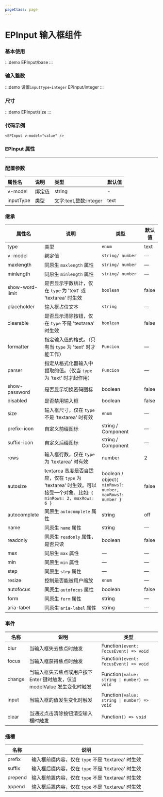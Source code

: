 ```yaml
---
pageClass: page
---
```


# EPInput 输入框组件

### 基本使用

:::demo
EPInput/base
:::

### 输入整数

:::demo 设置`inputType=integer`
EPInput/integer
:::

### 尺寸

:::demo
EPInput/size
:::

### 代码示例

```
<EPInput v-model="value" />
```

### EPInput 属性

---

### 配置参数

| 属性名    | 说明   | 类型                   | 默认值 |
| :-------- | :----- | :--------------------- | :----- |
| v-model   | 绑定值 | string                 | -      |
| inputType | 类型   | 文字:text,整数:integer | text   |

### 继承

| 属性名          | 说明                                                                                                            | 类型                                                                    | 默认值 |
| --------------- | --------------------------------------------------------------------------------------------------------------- | ----------------------------------------------------------------------- | ------ |
| type            | 类型                                                                                                            | `enum`<TTip content="'text'\|'textarea'"/>                              | text   |
| v-model         | 绑定值                                                                                                          | `string/ number`                                                        | —      |
| maxlength       | 同原生 `maxlength` 属性                                                                                         | `string/ number`                                                        | —      |
| minlength       | 同原生 `minlength` 属性                                                                                         | `string/ number`                                                        | —      |
| show-word-limit | 是否显示字数统计，仅在 `type` 为 'text' 或 'textarea' 时生效                                                    | `boolean`                                                               | false  |
| placeholder     | 输入框占位文本                                                                                                  | `string`                                                                | —      |
| clearable       | 是否显示清除按钮，仅在 `type` 不是 'textarea' 时生效                                                            | `boolean`                                                               | false  |
| formatter       | 指定输入值的格式。（只有当 `type` 为 'text' 时才能工作）                                                        | `Funcion`<TTip content="(value: string \| number) =>txt"/>              | —      |
| parser          | 指定从格式化器输入中提取的值。（仅当 `type` 为 'text' 时才起作用）                                              | `Funcion`<TTip content="(value: string \| number) =>txt"/>              | —      |
| show-password   | 是否显示切换密码图标                                                                                            | boolean                                                                 | false  |
| disabled        | 是否禁用输入框                                                                                                  | boolean                                                                 | false  |
| size            | 输入框尺寸，仅在 `type` 不是 'textarea' 时有效                                                                  | `enum`<TTip content="'large' \| 'default' \| 'small' "/>                | —      |
| prefix-icon     | 自定义前缀图标                                                                                                  | string / Component                                                      | —      |
| suffix-icon     | 自定义后缀图标                                                                                                  | string / Component                                                      | —      |
| rows            | 输入框行数，仅在 `type` 为 'textarea' 时有效                                                                    | number                                                                  | 2      |
| autosize        | textarea 高度是否自适应，仅在 `type` 为 'textarea' 时生效。可以接受一个对象，比如: `{ minRows: 2, maxRows: 6 }` | boolean / object`{ minRows?: number, maxRows?: number }`                | false  |
| autocomplete    | 同原生 `autocomplete` 属性                                                                                      | string                                                                  | off    |
| name            | 同原生 `name` 属性                                                                                              | string                                                                  | —      |
| readonly        | 同原生 `readonly` 属性，是否只读                                                                                | boolean                                                                 | false  |
| max             | 同原生 `max` 属性                                                                                               | —                                                                       | —      |
| min             | 同原生 `min` 属性                                                                                               | —                                                                       | —      |
| step            | 同原生 `step` 属性                                                                                              | —                                                                       | —      |
| resize          | 控制是否能被用户缩放                                                                                            | `enum`<TTip content="'none' \| 'both' \| 'horizontal' \| 'vertical' "/> | —      |
| autofocus       | 同原生 `autofocus` 属性                                                                                         | boolean                                                                 | false  |
| form            | 同原生 `form` 属性                                                                                              | string                                                                  | —      |
| aria-label      | 同原生 `aria-label` 属性                                                                                        | string                                                                  | —      |

### 事件

| 名称   | 说明                                                                      | 类型                                        |
| ------ | ------------------------------------------------------------------------- | ------------------------------------------- |
| blur   | 当输入框失去焦点时触发                                                    | Function`(event: FocusEvent) => void`       |
| focus  | 当输入框获得焦点时触发                                                    | Function`(event: FocusEvent) => void`       |
| change | 当输入框失去焦点或用户按下 Enter 键时触发，仅当 modelValue 发生变化时触发 | Function`(value: string \| number) => void` |
| input  | 当输入框的值发生变化时触发                                                | Function`(value: string \| number) => void` |
| clear  | 当通过点击清除按钮清空输入框时触发                                        | Function`() => void`                        |

### 插槽

| 名称    | 说明                                               |
| ------- | -------------------------------------------------- |
| prefix  | 输入框前缀内容，仅在 `type` 不是 'textarea' 时生效 |
| suffix  | 输入框后缀内容，仅在 `type` 不是 'textarea' 时生效 |
| prepend | 输入框前置内容，仅在 `type` 不是 'textarea' 时生效 |
| append  | 输入框后置内容，仅在 `type` 不是 'textarea' 时生效 |
